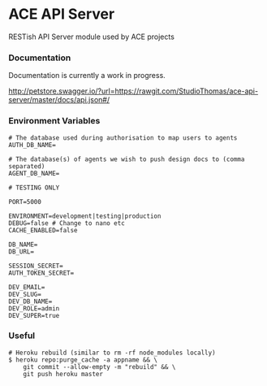 # ACE API Server

RESTish API Server module used by ACE projects

### Documentation

Documentation is currently a work in progress.

http://petstore.swagger.io/?url=https://rawgit.com/StudioThomas/ace-api-server/master/docs/api.json#/

### Environment Variables

    # The database used during authorisation to map users to agents
    AUTH_DB_NAME=

    # The database(s) of agents we wish to push design docs to (comma separated)
    AGENT_DB_NAME=

    # TESTING ONLY

    PORT=5000

    ENVIRONMENT=development|testing|production
    DEBUG=false # Change to nano etc
    CACHE_ENABLED=false

    DB_NAME=
    DB_URL=

    SESSION_SECRET=
    AUTH_TOKEN_SECRET=

    DEV_EMAIL=
    DEV_SLUG=
    DEV_DB_NAME=
    DEV_ROLE=admin
    DEV_SUPER=true

### Useful

    # Heroku rebuild (similar to rm -rf node_modules locally)
    $ heroku repo:purge_cache -a appname && \
        git commit --allow-empty -m "rebuild" && \
        git push heroku master

